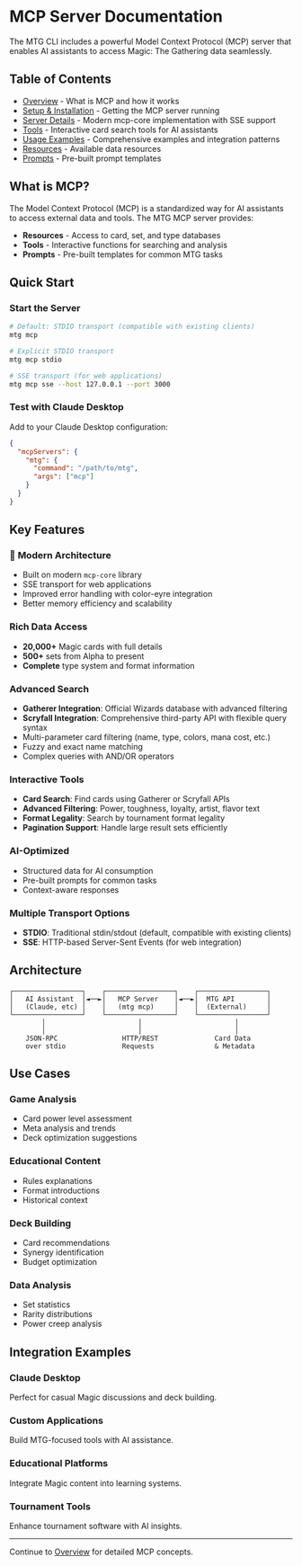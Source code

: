 # MCP Server Documentation

The MTG CLI includes a powerful Model Context Protocol (MCP) server that enables AI assistants to access Magic: The Gathering data seamlessly.

## Table of Contents

- [Overview](overview.md) - What is MCP and how it works
- [Setup & Installation](setup.md) - Getting the MCP server running
- [Server Details](./enhanced.md) - Modern mcp-core implementation with SSE support
- [Tools](tools.md) - Interactive card search tools for AI assistants
- [Usage Examples](examples.md) - Comprehensive examples and integration patterns
- [Resources](resources.md) - Available data resources
- [Prompts](prompts.md) - Pre-built prompt templates

## What is MCP?

The Model Context Protocol (MCP) is a standardized way for AI assistants to access external data and tools. The MTG MCP server provides:

- **Resources** - Access to card, set, and type databases
- **Tools** - Interactive functions for searching and analysis
- **Prompts** - Pre-built templates for common MTG tasks

## Quick Start

### Start the Server

```bash
# Default: STDIO transport (compatible with existing clients)
mtg mcp

# Explicit STDIO transport
mtg mcp stdio

# SSE transport (for web applications)
mtg mcp sse --host 127.0.0.1 --port 3000
```

### Test with Claude Desktop

Add to your Claude Desktop configuration:

```json
{
  "mcpServers": {
    "mtg": {
      "command": "/path/to/mtg",
      "args": ["mcp"]
    }
  }
}
```

## Key Features

### 🚀 **Modern Architecture**

- Built on modern `mcp-core` library
- SSE transport for web applications
- Improved error handling with color-eyre integration
- Better memory efficiency and scalability

### Rich Data Access

- **20,000+** Magic cards with full details
- **500+** sets from Alpha to present
- **Complete** type system and format information

### Advanced Search

- **Gatherer Integration**: Official Wizards database with advanced filtering
- **Scryfall Integration**: Comprehensive third-party API with flexible query syntax
- Multi-parameter card filtering (name, type, colors, mana cost, etc.)
- Fuzzy and exact name matching
- Complex queries with AND/OR operators

### Interactive Tools

- **Card Search**: Find cards using Gatherer or Scryfall APIs
- **Advanced Filtering**: Power, toughness, loyalty, artist, flavor text
- **Format Legality**: Search by tournament format legality
- **Pagination Support**: Handle large result sets efficiently

### AI-Optimized

- Structured data for AI consumption
- Pre-built prompts for common tasks
- Context-aware responses

### Multiple Transport Options

- **STDIO**: Traditional stdin/stdout (default, compatible with existing clients)
- **SSE**: HTTP-based Server-Sent Events (for web integration)

## Architecture

```
┌─────────────────┐    ┌─────────────────┐    ┌─────────────────┐
│   AI Assistant  │◄──►│   MCP Server    │◄──►│  MTG API        │
│   (Claude, etc) │    │   (mtg mcp)     │    │  (External)     │
└─────────────────┘    └─────────────────┘    └─────────────────┘
        │                       │                       │
        │                       │                       │
    JSON-RPC                HTTP/REST              Card Data
    over stdio              Requests               & Metadata
```

## Use Cases

### Game Analysis

- Card power level assessment
- Meta analysis and trends
- Deck optimization suggestions

### Educational Content

- Rules explanations
- Format introductions
- Historical context

### Deck Building

- Card recommendations
- Synergy identification
- Budget optimization

### Data Analysis

- Set statistics
- Rarity distributions
- Power creep analysis

## Integration Examples

### Claude Desktop

Perfect for casual Magic discussions and deck building.

### Custom Applications

Build MTG-focused tools with AI assistance.

### Educational Platforms

Integrate Magic content into learning systems.

### Tournament Tools

Enhance tournament software with AI insights.

---

Continue to [Overview](./overview.md) for detailed MCP concepts.
